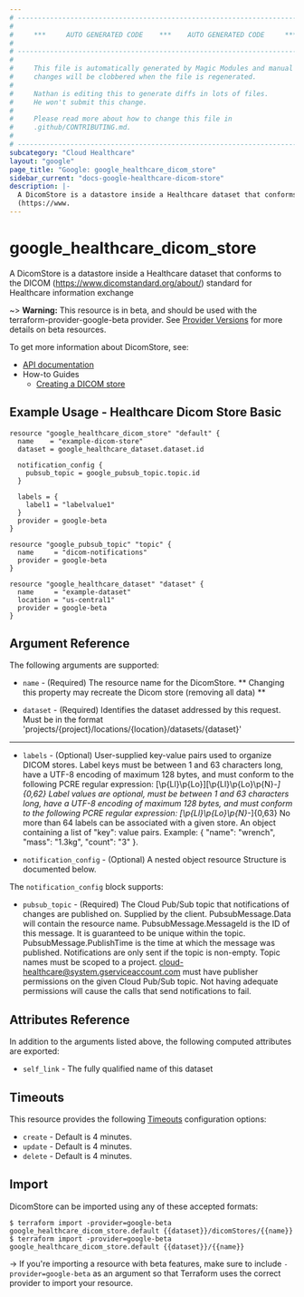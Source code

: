 ```yaml
---
# ----------------------------------------------------------------------------
#
#     ***     AUTO GENERATED CODE    ***    AUTO GENERATED CODE     ***
#
# ----------------------------------------------------------------------------
#
#     This file is automatically generated by Magic Modules and manual
#     changes will be clobbered when the file is regenerated.
#
#     Nathan is editing this to generate diffs in lots of files.
#     He won't submit this change.
#
#     Please read more about how to change this file in
#     .github/CONTRIBUTING.md.
#
# ----------------------------------------------------------------------------
subcategory: "Cloud Healthcare"
layout: "google"
page_title: "Google: google_healthcare_dicom_store"
sidebar_current: "docs-google-healthcare-dicom-store"
description: |-
  A DicomStore is a datastore inside a Healthcare dataset that conforms to the DICOM
  (https://www.
---
```


# google\_healthcare\_dicom\_store

A DicomStore is a datastore inside a Healthcare dataset that conforms to the DICOM
(https://www.dicomstandard.org/about/) standard for Healthcare information exchange

~> **Warning:** This resource is in beta, and should be used with the terraform-provider-google-beta provider.
See [Provider Versions](https://terraform.io/docs/providers/google/guides/provider_versions.html) for more details on beta resources.

To get more information about DicomStore, see:

* [API documentation](https://cloud.google.com/healthcare/docs/reference/rest/v1beta1/projects.locations.datasets.dicomStores)
* How-to Guides
    * [Creating a DICOM store](https://cloud.google.com/healthcare/docs/how-tos/dicom)

## Example Usage - Healthcare Dicom Store Basic


```hcl
resource "google_healthcare_dicom_store" "default" {
  name    = "example-dicom-store"
  dataset = google_healthcare_dataset.dataset.id

  notification_config {
    pubsub_topic = google_pubsub_topic.topic.id
  }

  labels = {
    label1 = "labelvalue1"
  }
  provider = google-beta
}

resource "google_pubsub_topic" "topic" {
  name     = "dicom-notifications"
  provider = google-beta
}

resource "google_healthcare_dataset" "dataset" {
  name     = "example-dataset"
  location = "us-central1"
  provider = google-beta
}
```

## Argument Reference

The following arguments are supported:


* `name` -
  (Required)
  The resource name for the DicomStore.
  ** Changing this property may recreate the Dicom store (removing all data) **

* `dataset` -
  (Required)
  Identifies the dataset addressed by this request. Must be in the format
  'projects/{project}/locations/{location}/datasets/{dataset}'


- - -


* `labels` -
  (Optional)
  User-supplied key-value pairs used to organize DICOM stores.
  Label keys must be between 1 and 63 characters long, have a UTF-8 encoding of maximum 128 bytes, and must
  conform to the following PCRE regular expression: [\p{Ll}\p{Lo}][\p{Ll}\p{Lo}\p{N}_-]{0,62}
  Label values are optional, must be between 1 and 63 characters long, have a UTF-8 encoding of maximum 128
  bytes, and must conform to the following PCRE regular expression: [\p{Ll}\p{Lo}\p{N}_-]{0,63}
  No more than 64 labels can be associated with a given store.
  An object containing a list of "key": value pairs.
  Example: { "name": "wrench", "mass": "1.3kg", "count": "3" }.

* `notification_config` -
  (Optional)
  A nested object resource  Structure is documented below.


The `notification_config` block supports:

* `pubsub_topic` -
  (Required)
  The Cloud Pub/Sub topic that notifications of changes are published on. Supplied by the client.
  PubsubMessage.Data will contain the resource name. PubsubMessage.MessageId is the ID of this message.
  It is guaranteed to be unique within the topic. PubsubMessage.PublishTime is the time at which the message
  was published. Notifications are only sent if the topic is non-empty. Topic names must be scoped to a
  project. cloud-healthcare@system.gserviceaccount.com must have publisher permissions on the given
  Cloud Pub/Sub topic. Not having adequate permissions will cause the calls that send notifications to fail.

## Attributes Reference

In addition to the arguments listed above, the following computed attributes are exported:


* `self_link` -
  The fully qualified name of this dataset


## Timeouts

This resource provides the following
[Timeouts](/docs/configuration/resources.html#timeouts) configuration options:

- `create` - Default is 4 minutes.
- `update` - Default is 4 minutes.
- `delete` - Default is 4 minutes.

## Import

DicomStore can be imported using any of these accepted formats:

```
$ terraform import -provider=google-beta google_healthcare_dicom_store.default {{dataset}}/dicomStores/{{name}}
$ terraform import -provider=google-beta google_healthcare_dicom_store.default {{dataset}}/{{name}}
```

-> If you're importing a resource with beta features, make sure to include `-provider=google-beta`
as an argument so that Terraform uses the correct provider to import your resource.
